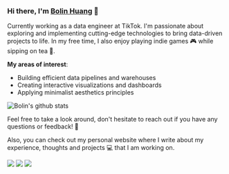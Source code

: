 ### Hi there, I'm [Bolin Huang](https://blh.im) 👋

Currently working as a data engineer at TikTok. I'm passionate about exploring and implementing cutting-edge technologies to bring data-driven projects to life. In my free time, I also enjoy playing indie games 🎮 while sipping on tea 🍵.


**My areas of interest**:

- Building efficient data pipelines and warehouses
- Creating interactive visualizations and dashboards
- Applying minimalist aesthetics principles

<!-- **Projects**:

- **A**:
- **B**:
- **C**: -->

<img align="center" src="https://github-readme-stats.vercel.app/api?username=iblh&theme=graywhite&show_icons=true&include_all_commits=true&hide_border=true" alt="Bolin's github stats" />


<!-- ## Connect with me: -->

Feel free to take a look around, don't hesitate to reach out if you have any questions or feedback! 🤝

Also, you can check out my personal website where I write about my experience, thoughts and projects 💻 that I am working on.

[<img src ="https://img.shields.io/badge/website-%23.svg?&style=for-the-badge&logo=www&logoColor=white%22&color=black">](https://blh.im)
[<img src="https://img.shields.io/badge/email-%2312100E.svg?&style=for-the-badge&logo=gmail&logoColor=white&color=black" />](mailto:ibh@live.com    )
[<img src="https://img.shields.io/badge/linkedin-%2312100E.svg?&style=for-the-badge&logo=linkedin&logoColor=white&color=black" />](https://www.linkedin.com/in/bolin-huang/)
<!-- [<img src="https://img.shields.io/badge/steam-%2312100E.svg?&style=for-the-badge&logo=steam&logoColor=white&color=black" />](https://steamcommunity.com/id/iblh/) -->
<!-- [<img src="https://img.shields.io/badge/instagram-%2312100E.svg?&style=for-the-badge&logo=instagram&logoColor=white&color=black" />](https://instagram.com/ibolinh) -->
